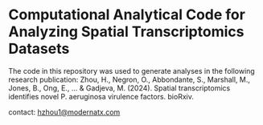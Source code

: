 # Computational Analytical Code for Analyzing Spatial Transcriptomics Datasets

The code in this repository was used to generate analyses in the following research publication:
Zhou, H., Negron, O., Abbondante, S., Marshall, M., Jones, B., Ong, E., ... & Gadjeva, M. (2024). Spatial transcriptomics identifies novel P. aeruginosa virulence factors. bioRxiv.

contact: hzhou1@modernatx.com